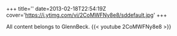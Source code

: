 +++
title=''
date=2013-02-18T22:54:19Z
cover='https://i.ytimg.com/vi/2CoMWFNy8e8/sddefault.jpg'
+++

All content belongs to GlennBeck.
{{< youtube 2CoMWFNy8e8 >}}
